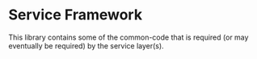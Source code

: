 # Service Framework
This library contains some of the common-code that is required (or may eventually be required) by the service layer(s).